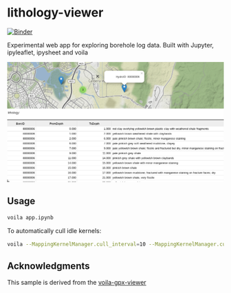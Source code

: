 # lithology-viewer

[![Binder](https://mybinder.org/badge_logo.svg)](https://mybinder.org/v2/gh/csiro-hydrogeology/lithology-viewer/master?urlpath=voila%252Frender%252Fapp.ipynb)

Experimental web app for exploring borehole log data. Built with Jupyter, ipyleaflet, ipysheet and voila

![Borehole descriptive lithology](./img/canberra_litho.png)

## Usage

```bash
voila app.ipynb
```

To automatically cull idle kernels:

```bash
voila --MappingKernelManager.cull_interval=10 --MappingKernelManager.cull_idle_timeout=10 app.ipynb
```

## Acknowledgments

This sample is derived from the [voila-gpx-viewer](https://github.com/jtpio/voila-gpx-viewer)